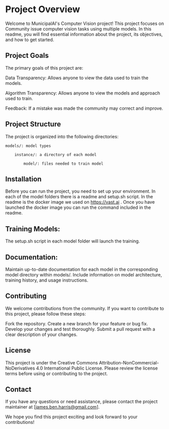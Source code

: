 # Project Overview
Welcome to MunicipalAI's Computer Vision project! This project focuses on Community issue computer vision tasks using multiple models. In this readme, you will find essential information about the project, its objectives, and how to get started.

## Project Goals
The primary goals of this project are:

Data Transparency:  Allows anyone to view the data used to train the models.

Algorithm Transparency:  Allows anyone to view the models and approach used to train.

Feedback: If a mistake was made the community may correct and improve.

## Project Structure
The project is organized into the following directories:

    models/: model types
    
        instance/: a directory of each model
        
            model/: files needed to train model

## Installation
Before you can run the project, you need to set up your environment.  In each of the model folders there is a readme and setup.sh script.  In the readme is the docker image we used on https://vast.ai . Once you have launched the docker image you can run the command included in the readme.

## Training Models: 
The setup.sh script in each model folder will launch the training.

## Documentation: 
Maintain up-to-date documentation for each model in the corresponding model directory within models/. Include information on model architecture, training history, and usage instructions.

## Contributing
We welcome contributions from the community. If you want to contribute to this project, please follow these steps:

Fork the repository.
Create a new branch for your feature or bug fix.
Develop your changes and test thoroughly.
Submit a pull request with a clear description of your changes.

## License
This project is under the Creative Commons Attribution-NonCommercial-NoDerivatives 4.0 International Public License. Please review the license terms before using or contributing to the project.


## Contact
If you have any questions or need assistance, please contact the project maintainer at [james.ben.harris@gmail.com].

We hope you find this project exciting and look forward to your contributions!
